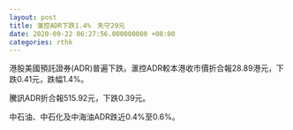 ```yaml
---
layout: post
title: 滙控ADR下跌1.4%　失守29元
date: 2020-09-22 06:27:56.000000000 +08:00
categories: rthk
---
```


港股美國預託證券(ADR)普遍下跌。滙控ADR較本港收市價折合報28.89港元，下跌0.41元，跌幅1.4%。

騰訊ADR折合報515.92元，下跌0.39元。

中石油、中石化及中海油ADR跌近0.4%至0.6%。
